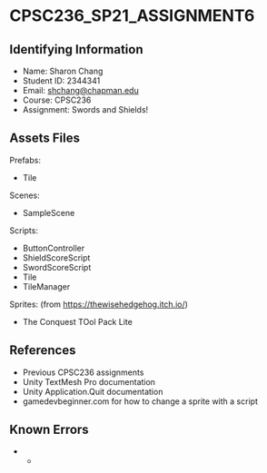 # CPSC236_SP21_ASSIGNMENT6

## Identifying Information
* Name: Sharon Chang
* Student ID: 2344341
* Email: shchang@chapman.edu
* Course: CPSC236
* Assignment: Swords and Shields!

## Assets Files

Prefabs:
* Tile

Scenes:
* SampleScene

Scripts:
* ButtonController
* ShieldScoreScript
* SwordScoreScript
* Tile
* TileManager

Sprites: (from https://thewisehedgehog.itch.io/)
* The Conquest TOol Pack Lite

## References
* Previous CPSC236 assignments
* Unity TextMesh Pro documentation
* Unity Application.Quit documentation
* gamedevbeginner.com for how to change a sprite with a script

## Known Errors
* -
